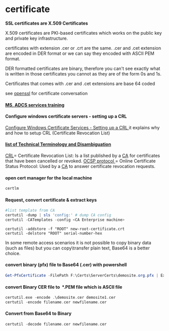
# certificate

**SSL certificates are X.509 Certificates**

X.509 certificates are PKI-based certificates which works on the public key and private key infrastructure. 

certificates with extension .cer or .crt are the same.
.cer and .cet extension are encoded in DER format or we can say they encoded with ASCII PEM format.

DER formatted certificates are binary, therefore you can't see exactly what is written in those certificates you cannot as they are of the form 0s and 1s.

Certificates that comes with .cer and .cet extensions are base 64 coded

see [openssl](openssl.md) for certificate conversation


#### [MS, ADCS services training](https://learn.microsoft.com/en-us/training/modules/implement-manage-active-directory-certificate-services/1-introduction)
#### Configure windows certificate servers - setting up a CRL
[Configure Windows Certificate Services - Setting up a CRL ](https://www.petenetlive.com/KB/Article/0000957)
it explains why and how to setup CRL (Certificate Revocation List) 
#### [list of Technical Terminology and Disambiguation ](https://www.petenetlive.com/kb/article/techterms)
[CRL](https://www.petenetlive.com/kb/article/techterms#CRL)= Certificate Revocation List: Is a list published by a [CA](http://www.petenetlive.com/KB/Article/TechTerms#CA) for certificates that have been cancelled or revoked. 
[OCSP protocol ](http://www.petenetlive.com/KB/Article/TechTerms#OCSP)= Online Certificate Status Protocol: Used by a [CA](http://www.petenetlive.com/KB/Article/TechTerms#CA) to answer certificate revocation requests.

#### open cert manager for the local machine
```c
certlm
```
#### Request, convert certificate & extract keys
```powershell
#list template from CA
certutil -dump | sls 'config:' # dump CA config
certutil -CATemplates -config <CA Enterprise machine>

```


```shell
certutil -addstore -f "ROOT" new-root-certificate.crt
certutil -delstore "ROOT" serial-number-hex
```

In some remote access scenarios it is not possible to copy binary data (such as files) but you can copy\transfer plain text, Base64 is a better choice.

#### convert binary (pfx) file to Base64 (.cer) with powershell

```powershell
Get-PfxCertificate -FilePath F:\Certs\ServerCerts\demosite.org.pfx | Export-Certificate -FilePath F:\Certs\ServerCerts\demosite.cer -Type CERT
```

#### convert Binary CER file to  *.PEM file which is ASCII file
```c
certutil.exe -encode .\demosite.cer demosite1.cer
certutil -encode filename.cer newfilename.cer
```

#### Convert from Base64 to Binary
```c
certutil -decode filename.cer newfilename.cer
```




